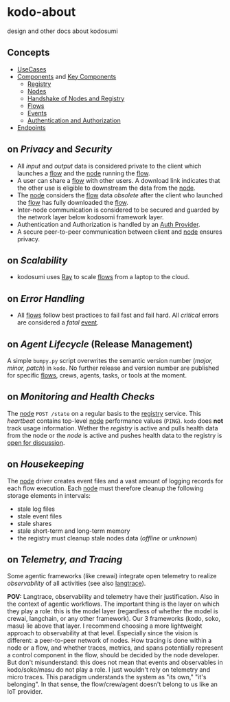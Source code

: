 # kodo-about

design and other docs about kodosumi

## Concepts

* [UseCases](./UseCases.md)
* [Components](./Components.md) and [Key Components](./KeyComponents.md)
  * [Registry](./Registry.md)
  * [Nodes](./Nodes.md)
  * [Handshake of Nodes and Registry](./Handshake.md)
  * [Flows](./Flows.md)
  * [Events](./Events.md)
  * [Authentication and Authorization](./Authentication.md)
* [Endpoints](./Endpoints.md)

## on _Privacy_ and _Security_

* All _input_ and _output_ data is considered private to the client which launches a [flow](./Flows.md) and the [node](./Nodes.md) running the [flow](./Flows.md). 
* A user can share a [flow](./Flows.md) with other users. A download link indicates that the other use is eligible to downstream the data from the [node](./Nodes.md).
* The [node](./Nodes.md) considers the [flow](./Flows.md) data _obsolete_ after the client who launched the [flow](./Flows.md) has fully downloaded the [flow](./Flows.md).
* Inter-node communication is considered to be secured and guarded by the network layer below kodosomi framework layer.
* Authentication and Authorization is handled by an [Auth Provider](./Authentication.md).
* A secure peer-to-peer communication between client and [node](./Nodes.md) ensures privacy.

## on _Scalability_

* kodosumi uses [Ray](https://github.com/ray-project/ray) to scale [flows](./Flows.md) from a laptop to the cloud.

## on _Error Handling_

* All [flows](./Flows.md) follow best practices to fail fast and fail hard. All _critical_ errors are considered a _fatal_ [event](./Events.md).

## on _Agent Lifecycle_ (Release Management)

A simple `bumpy.py` script overwrites the semantic version number (_major, minor, patch_) in `kodo`. No further release and version number are published for specific [flows](./Flows.md), crews, agents, tasks, or tools at the moment.

## on _Monitoring and Health Checks_

The [node](./Nodes.md) `POST /state` on a regular basis to the [registry](./Registry.md) service. This _heartbeat_ contains top-level [node](./Nodes.md) performance values (`PING`). `kodo` does **not** track usage information. Wether the _registry_ is active and pulls health data from the node or the _node_ is active and pushes health data to the registry is [open for discussion](./Handshake.md#heartbeat).

## on _Housekeeping_

The [node](./Nodes.md) driver creates event files and a vast amount of logging records for each flow execution. Each [node](./Nodes.md) must therefore cleanup the following storage elements in intervals:
* stale log files
* stale event files
* stale shares
* stale short-term and long-term memory
* the registry must cleanup stale nodes data (_offline_ or _unknown_)

## on _Telemetry, and Tracing_

Some agentic frameworks (like crewai) integrate open telemetry to realize _observability_ of all activities (see also [langtrace](https://www.langtrace.ai)).

**POV:** Langtrace, observability and telemetry have their justification. Also in the context of agentic workflows. The important thing is the layer on which they play a role: this is the model layer (regardless of whether the model is crewai, langchain, or any other framework). Our 3 frameworks (kodo, soko, masu) lie above that layer. I recommend choosing a more lightweight approach to observability at that level. Especially since the vision is different: a peer-to-peer network of nodes. How tracing is done within a node or a flow, and whether traces, metrics, and spans potentially represent a control component in the flow, should be decided by the node developer. But don't misunderstand: this does not mean that events and observables in kodo/soko/masu do not play a role. I just wouldn't rely on telemetry and micro traces. This paradigm understands the system as "its own," "it's belonging". In that sense, the flow/crew/agent doesn't belong to us like an IoT provider. 